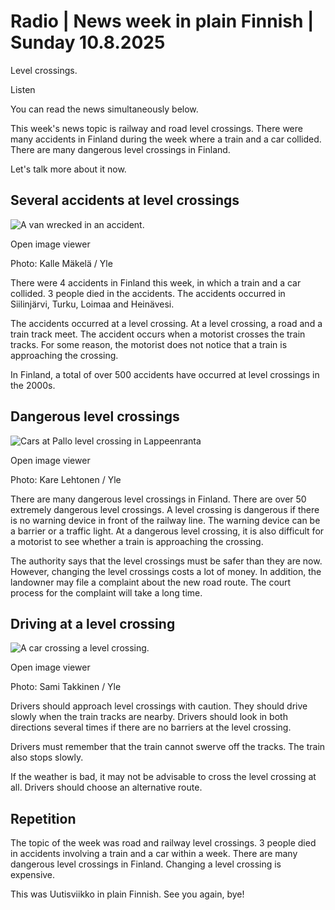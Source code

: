 # Radio | News week in plain Finnish | Sunday 10.8.2025

Level crossings.

Listen

You can read the news simultaneously below.

This week's news topic is railway and road level crossings. There were many accidents in Finland during the week where a train and a car collided. There are many dangerous level crossings in Finland.

Let's talk more about it now.

## Several accidents at level crossings

![A van wrecked in an accident.](https://images.cdn.yle.fi/image/upload/c_crop,h_3203,w_5695,x_7,y_38/ar_1.777777777777777,c_fill,g_faces,h_431,w_767/dpr_1.0/q_auto:eco/f_auto/fl_lossy/v1754478471/39-15036366893356c2de7e)

Open image viewer

Photo: Kalle Mäkelä / Yle

There were 4 accidents in Finland this week, in which a train and a car collided. 3 people died in the accidents. The accidents occurred in Siilinjärvi, Turku, Loimaa and Heinävesi.

The accidents occurred at a level crossing. At a level crossing, a road and a train track meet. The accident occurs when a motorist crosses the train tracks. For some reason, the motorist does not notice that a train is approaching the crossing.

In Finland, a total of over 500 accidents have occurred at level crossings in the 2000s.

## Dangerous level crossings

![Cars at Pallo level crossing in Lappeenranta](https://images.cdn.yle.fi/image/upload/c_crop,h_2243,w_3993,x_0,y_0/ar_1.777777777777777,c_fill,g_faces,h_431,w_767/dpr_1.0/q_auto:eco/f_auto/fl_lossy/v1691580246/39-115415964d37569773cc)

Open image viewer

Photo: Kare Lehtonen / Yle

There are many dangerous level crossings in Finland. There are over 50 extremely dangerous level crossings. A level crossing is dangerous if there is no warning device in front of the railway line. The warning device can be a barrier or a traffic light. At a dangerous level crossing, it is also difficult for a motorist to see whether a train is approaching the crossing.

The authority says that the level crossings must be safer than they are now. However, changing the level crossings costs a lot of money. In addition, the landowner may file a complaint about the new road route. The court process for the complaint will take a long time.

## Driving at a level crossing

![A car crossing a level crossing.](https://images.cdn.yle.fi/image/upload/c_crop,h_4536,w_8062,x_0,y_0/ar_1.777777777777777,c_fill,g_faces,h_431,w_767/dpr_1.0/q_auto:eco/f_auto/fl_lossy/v1754403579/39-150323168920cd6befe1)

Open image viewer

Photo: Sami Takkinen / Yle

Drivers should approach level crossings with caution. They should drive slowly when the train tracks are nearby. Drivers should look in both directions several times if there are no barriers at the level crossing.

Drivers must remember that the train cannot swerve off the tracks. The train also stops slowly.

If the weather is bad, it may not be advisable to cross the level crossing at all. Drivers should choose an alternative route.

## Repetition

The topic of the week was road and railway level crossings. 3 people died in accidents involving a train and a car within a week. There are many dangerous level crossings in Finland. Changing a level crossing is expensive.

This was Uutisviikko in plain Finnish. See you again, bye!
